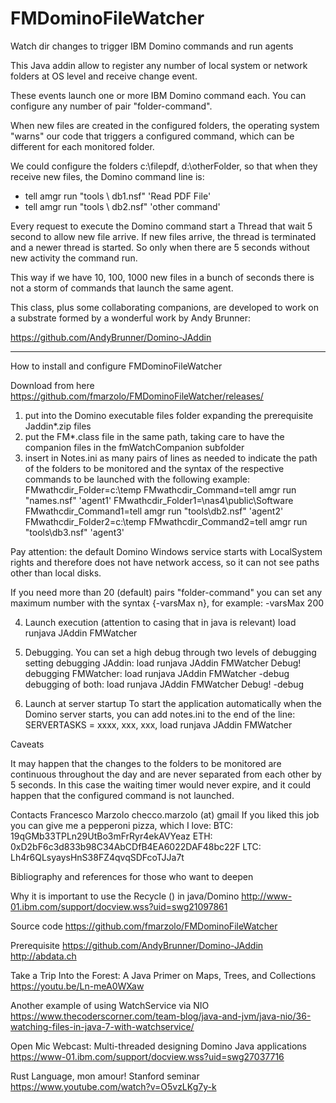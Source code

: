 # FMDominoFileWatcher
Watch dir changes to trigger IBM Domino commands and run agents

This Java addin allow to register any number of local system or network folders at OS level and receive change event.

These events launch one or more IBM Domino command each. You can configure any number of pair "folder-command".

When new files are created in the configured folders, the operating system "warns" our code that triggers a configured command, which can be different for each monitored folder.

We could configure the folders c:\filepdf\, d:\otherFolder\, so that when they receive new files, the Domino command line is:
- tell amgr run "tools \ db1.nsf" 'Read PDF File'
- tell amgr run "tools \ db2.nsf" 'other command'

Every request to execute the Domino command start a Thread that wait 5 second to allow new file arrive. If new files arrive, the thread is terminated and a newer thread is started. So only when there are 5 seconds without new activity the command run.  

This way if we have 10, 100, 1000 new files in a bunch of seconds there is not a storm of commands that launch the same agent.

This class, plus some collaborating companions, are developed to work on a substrate formed by a wonderful work by Andy Brunner:

https://github.com/AndyBrunner/Domino-JAddin

---------------------------------------

How to install and configure FMDominoFileWatcher

Download from here
https://github.com/fmarzolo/FMDominoFileWatcher/releases/

1) put into the Domino executable files folder expanding the prerequisite Jaddin*.zip files
2) put the FM*.class file in the same path, taking care to have the companion files in the fmWatchCompanion subfolder
3) insert in Notes.ini as many pairs of lines as needed to indicate the path of the folders to be monitored and the syntax of the respective commands to be launched with the following example:
FMwathcdir_Folder=c:\temp
FMwathcdir_Command=tell amgr run "names.nsf" 'agent1'
FMwathcdir_Folder1=\\nas4\public\Software
FMwathcdir_Command1=tell amgr run "tools\db2.nsf" 'agent2'
FMwathcdir_Folder2=c:\temp
FMwathcdir_Command2=tell amgr run "tools\db3.nsf" 'agent3'

Pay attention: the default Domino Windows service starts with LocalSystem rights and therefore does not have network access, so it can not see paths other than local disks.

If you need more than 20 (default) pairs "folder-command" you can set any maximum number with the syntax {-varsMax n}, for example:
-varsMax 200

4) Launch execution (attention to casing that in java is relevant)
load runjava JAddin FMWatcher

5) Debugging. You can set a high debug through two levels of debugging setting
debugging JAddin: load runjava JAddin FMWatcher Debug!
debugging FMWatcher: load runjava JAddin FMWatcher -debug
debugging of both: load runjava JAddin FMWatcher Debug! -debug

6) Launch at server startup
To start the application automatically when the Domino server starts, you can add notes.ini to the end of the line:
SERVERTASKS = xxxx, xxx, xxx, load runjava JAddin FMWatcher

Caveats

It may happen that the changes to the folders to be monitored are continuous throughout the day and are never separated from each other by 5 seconds. In this case the waiting timer would never expire, and it could happen that the configured command is not launched.

Contacts
Francesco Marzolo
checco.marzolo (at) gmail
If you liked this job you can give me a pepperoni pizza, which I love:
BTC: 19qGMb33TPLn29UtBo3mFrRyr4ekAVYeaz
ETH: 0xD2bF6c3d833b98C34AbCDfB4EA6022DAF48bc22F
LTC: Lh4r6QLsyaysHnS38FZ4qvqSDFcoTJJa7t

Bibliography and references for those who want to deepen

Why it is important to use the Recycle () in java/Domino 
http://www-01.ibm.com/support/docview.wss?uid=swg21097861

Source code
https://github.com/fmarzolo/FMDominoFileWatcher

Prerequisite
https://github.com/AndyBrunner/Domino-JAddin
http://abdata.ch

Take a Trip Into the Forest: A Java Primer on Maps, Trees, and Collections
https://youtu.be/Ln-meA0WXaw

Another example of using WatchService via NIO
https://www.thecoderscorner.com/team-blog/java-and-jvm/java-nio/36-watching-files-in-java-7-with-watchservice/

Open Mic Webcast: Multi-threaded designing Domino Java applications
https://www-01.ibm.com/support/docview.wss?uid=swg27037716

Rust Language, mon amour! Stanford seminar
https://www.youtube.com/watch?v=O5vzLKg7y-k